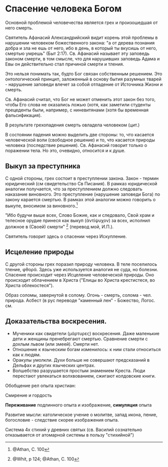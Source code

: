 # Спасение человека Богом

Основной проблемой человечества является грех и произошедшая от него смерть.

Святитель Афанасий Александрийский видит корень этой проблемы в нарушении человеком божественного закона: "а от дерева познания добра и зла не ешь от него, ибо в день, в который ты вкусишь от него, смертью умрешь" (Быт 2:17). Св. Афанасий называет эту заповедь законом смерти, в том смысле, что для нарушивших заповедь Адама и Евы он действительно стал причиной смерти и тления.

Это нельзя понимать так, будто Бог связан собственным решением. Это онтологический принцип, заложенный в основу бытия разумных тварей - нарушение заповеди влечет за собой отпадение от Источника Жизни и смерть.

Св. Афанасий считал, что Бог не может отменить этот закон без того, чтобы Его слова не оказались ложью (хотя, как заметили студенты прецеденты были, например, с ниневитянами (хотя бы временная фальсификация).

В результате грехопадения смерть овладела человеком (цит.)

В состоянии падения можно выделить две стороны: то, что касается человеческой воли (свободное решение) и то, что касается природы человека (последствие решения). Св. Афанасий говорит только о поражении тела. Но это, очевидно, относится и к душе.

<!-- ![](../image/salv001.png){width=450 height=400} -->

## Выкуп за преступника

С одной стороны, грех состоит в преступлении закона. Закон - термин юридический (см свидетельство Св Писания). В рамказ юридической аналогии получается, что за преступлением должно следовать наказание виновного. Это преступление (нарушение заповеди Бога) по закону карается смертью. В рамках этой аналогии можно говорить о выкупе, вносимом за виновного.[^1] 

"Ибо будучи выше всех, Слово Божие, как и следовало, Свой храм и телесное орудие принеся как выкуп (ἀντίψυχον) за всех, исполнил должное в (Своей) смерти" [^2] (перевод мой, И.П.).

Святитель говорит здесь о спасении через Искупление.

## Исцеление природы

С другой стороны грех поразил природу человека. В теле поселилось тление, φθορά. Здесь уже используется аналогия не суда, но болезни. Спасение происходит через Исцеление человеческой природы. Оно происходит облачением в Христа ("Елицы во Христа крестистеся, во Христа облекостеся").

Образ соломы, завернутой в солому. Огонь - смерть, солома - чел. природа. Асбест (в рус переводе "каменный лен" - Божество, Логос.
см. 
    
<!-- ![](../image/salv002.png){width=450 height=400} -->

## Доказательства воскресения.

* Мученики как свидетели (μάρτυρες) воскресения. 
  Даже маленькие дети и женщины пренебрегают смертью. 
  Сравнение смерти с дохлым львом (или змеей). Смерти нет. 
* Отношение к языческим богам изменилось: к ним стали относиться как к людям.
* Оракулы умолкли.
  Духи больше не совершают предсказаний в Дельфах и других языческих центрах.
* Волшебство разрушается простым знамением Креста. 
  Люди перестают увлекаться волхвованием, сжигают колдовские книги.

Обобщение рел опыта христиан:

<!-- ![](../image/salv003.png){width=450 height=400} -->

Смирение и гордость

**Переживание** подлинного опыта и изображение, **симуляция** опыта

Развитие мысли: католическое учение о молитве, запад икона, пение, богословие - следствие скорее изображения опыта.

Система 4х стихий у древних святых (св. Василий сознательно отказывается от атомарной системы в пользу "стихийной")

<!-- ![](../image/salv004.png){width=450 height=400} -->

<!-- Возможно стоит сказать о том, что упор на понимание греха как вины и спасение как искупление не всегда позволяет найти контакт с собеседником. Полезно указать на понимание греха как болезни и спасения как исцеление -->

[^1]: @Athan, С. 100
[^2]: @Whit, p 124; @Athan, С. 100
